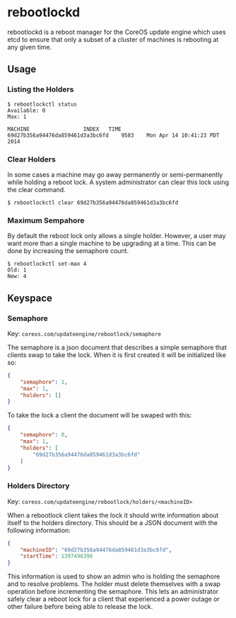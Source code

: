 # rebootlockd

rebootlockd is a reboot manager for the CoreOS update engine which uses
etcd to ensure that only a subset of a cluster of machines is rebooting
at any given time.

## Usage

### Listing the Holders

```
$ rebootlockctl status
Available: 0
Max: 1

MACHINE					INDEX	TIME
69d27b356a94476da859461d3a3bc6fd	9583	Mon Apr 14 10:41:23 PDT 2014
```

### Clear Holders

In some cases a machine may go away permanently or semi-permanently while
holding a reboot lock. A system administrator can clear this lock using the
clear command.

```
$ rebootlockctl clear 69d27b356a94476da859461d3a3bc6fd
```

### Maximum Sempahore

By default the reboot lock only allows a single holder. However, a user may
want more than a single machine to be upgrading at a time. This can be done by
increasing the semaphore count.

```
$ rebootlockctl set-max 4
Old: 1
New: 4
```

## Keyspace

### Semaphore

Key: `coreos.com/updateengine/rebootlock/semaphore`

The semaphore is a json document that describes a simple semaphore that clients
swap to take the lock. When it is first created it will be initialized like so:

```json
{
	"semaphore": 1,
	"max": 1,
	"holders": []
}
```

To take the lock a client the document will be swaped with this:

```json
{
	"semaphore": 0,
	"max": 1,
	"holders": [
		"69d27b356a94476da859461d3a3bc6fd"
	]
}
```

### Holders Directory

Key: `coreos.com/updateengine/rebootlock/holders/<machineID>`


When a rebootlock client takes the lock it should write information about
itself to the holders directory. This should be a JSON document with the
following information:

```json
{
	"machineID": "69d27b356a94476da859461d3a3bc6fd",
	"startTime": 1397496396
}
```

This information is used to show an admin who is holding the semaphore and to
resolve problems. The holder must delete themselves with a swap operation
before incrementing the semaphore. This lets an administrator safely clear a
reboot lock for a client that experienced a power outage or other failure
before being able to release the lock.
